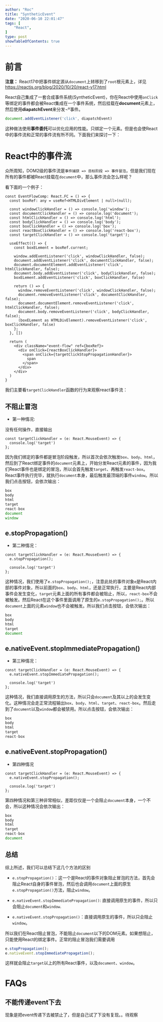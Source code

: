 ```yaml
---
author: "Roc"
title: "SyntheticEvent"
date: "2020-06-10 22:01:47"
tags: [
    "React",
]
type: post
showTableOfContents: true
---
```


# 前言

**注意：** React17中把事件绑定源从`document`上转移到了`root`根元素上，详见<https://reactjs.org/blog/2020/10/20/react-v17.html>

React自己集成了一套合成事件系统(SyntheticEvent)，你在React中使用`onClick`等绑定的事件都会被React集成在一个事件系统，然后挂载在**document**元素上，然后使用**diapatchEvent**来分发¬º事件。

```js
document.addEventListener('click', diapatchEvent)
```

这种做法使用**事件委托**可以优化应用的性能。只绑定一个元素。但是也会使React中的事件流和正常的事件流有所不同。下面我们来探讨一下：

# React中的事件流

众所周知，DOM2级的事件流是`事件捕获 => 目标阶段 => 事件冒泡`，但是我们现在所有的事件都被React挂载在`document`中，那么事件流会怎么样呢？

看下面的一个例子：

```tsx
const EventFlowComp: React.FC = () => {
  const boxRef: any = useRef<HTMLDivElement | null>(null);

  const windowClickHandler = () => console.log('window');
  const documentClickHandler = () => console.log('document');
  const htmlClickHandler = () => console.log('html');
  const bodyClickHandler = () => console.log('body');
  const boxClickHandler = () => console.log('box');
  const reactBoxClickHandler = () => console.log('react-box');
  const targetClickHandler = () => console.log('target');

  useEffect(() => {
    const boxELement = boxRef.current;

    window.addEventListener('click', windowClickHandler, false);
    document.addEventListener('click', documentClickHandler, false);
    document.documentElement.addEventListener('click', htmlClickHandler, false);
    document.body.addEventListener('click', bodyClickHandler, false);
    boxELement.addEventListener('click', boxClickHandler, false)

    return () => {
      window.removeEventListener('click', windowClickHandler, false);
      document.removeEventListener('click', documentClickHandler, false);
      document.documentElement.removeEventListener('click', htmlClickHandler, false);
      document.body.removeEventListener('click', bodyClickHandler, false);
      (boxELement as HTMLDivElement).removeEventListener('click', boxClickHandler, false)
    };
  }, [])

  return (
    <div className="event-flow" ref={boxRef}>
      <div onClick={reactBoxClickHandler}>
        <span onClick={targetClickStopPropagationHandler}>
          span
        </span>
      </div>
    </div>
  )
}
```

我们主要看`targetClickHandler`函数的行为来观察react事件流：

## 不阻止冒泡

- 第一种情况:

没有任何操作，直接输出

```tsx
const targetClickHandler = (e: React.MouseEvent) => {
  console.log('target')
};
```

因为我们绑定的事件都是冒泡阶段触发，所以首次会依次触发`box`、`body`、`html`，然后到了React绑定事件的`document`元素上，开始分发React元素的事件，因为我们React事件也是绑定的冒泡，所以会首先触发`target`、再触发`react-box`。React事件执行完毕，就执行`document`本身，最后触发最顶端的事件`window`。所以我们点击按钮，会依次输出：

```js
box
body
html
target
react-box
document
window
```

## e.stopPropagation()

- 第二种情况：

```tsx
const targetClickHandler = (e: React.MouseEvent) => {
  e.stopPropagation();

  console.log('target')
};
```

这种情况，我们使用了`e.stopPropagation();`，注意此处的事件对象`e`是React内部的事件对象，所以前面的`box`、`body`、`html`，还是正常执行，主要是React内部事件会发生变化，`target`元素上面的所有事件都会被阻止，所以，`react-box`不会被触发。然后React在这个事件里面调用了原生的`e.stopPropagation();`。所以`document`上面的元素`window`也不会被触发。所以我们点击按钮，会依次输出：

```js
box
body
html
target
document
```

## e.nativeEvent.stopImmediatePropagation()

- 第三种情况：

```tsx
const targetClickHandler = (e: React.MouseEvent) => {
  e.nativeEvent.stopImmediatePropagation();

  console.log('target')
};
```

这种情况，我们直接调用原生的方法，所以只会`document`及其以上的会发生变化。这种情况会走正常流程输出`box`、`body`、`html`、`target`、`react-box`。然后走到了`document`以及`window`都会被禁用。所以点击按钮，会依次输出：

```js
box
body
html
target
react-box
```

## e.nativeEvent.stopPropagation()

- 第四种情况

```tsx
const targetClickHandler = (e: React.MouseEvent) => {
  e.nativeEvent.stopPropagation();

  console.log('target')
};
```

第四种情况和第三种非常相似，差距仅仅是一个会阻止`document`本身，一个不会，所以这种情况会依次输出：

```js
box
body
html
target
react-box
document
```

## 总结

综上所述，我们可以总结下这几个方法的区别

- `e.stopPropagation()`：这一个是React的事件对象阻止冒泡的方法，首先会阻止React自身的事件冒泡，然后也会调用`document`上面的原生`e.stopPropagation()`方法，阻止`window`。

- `e.nativeEvent.stopImmediatePropagation()`: 直接调用原生的事件，所以只会阻止`document`和`window`.

- `e.nativeEvent.stopPropagation()`：直接调用原生的事件，所以只会阻止`window`。

所以我们在React阻止冒泡，不能阻止`document`以下的DOM元素。如果想阻止，只能使用React的绑定事件。正常的阻止冒泡我们需要调用

```ts
e.stopPropagation();
e.nativeEvent.stopImmediatePropagation();
```

这样就会阻止`target`以上的所有React事件，以及`document`、`window`。

# FAQs

## 不能传递event下去

现象是把event传递下去被禁止了，但是自己试了下没有复现。。待观察
